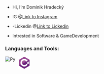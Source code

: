 - Hi, I’m Dominik Hradecký

- IG @[Link to Instagram](https://www.instagram.com/dominiksbtr/?hl=en)
- -Lickedin @[Link to Lickedin](https://www.linkedin.com/in/dominik-hradeck%C3%BD-700162225/)
- Intrested in Software & GameDevelopment


### Languages and Tools:
</a> <a href="https://www.w3schools.com/cs/" target="_blank"> <img src="https://raw.githubusercontent.com/devicons/devicon/master/icons/csharp/csharp-original.svg" alt="csharp" width="40" height="40"/> </a> 
<img align="left" alt="Py" width="42px" src="https://icons.iconarchive.com/icons/cornmanthe3rd/plex/256/Other-python-icon.png" />
